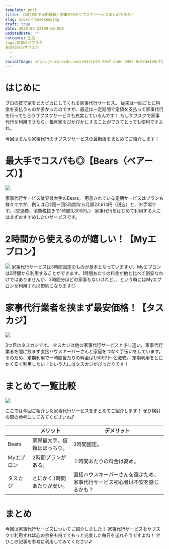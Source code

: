 ```yaml
---
template: post
title: 【2020年下半期最新】家事代行のサブスクサービスまとめてみた！
slug: subsc-housekeeping
draft: true
date: 2020-09-23T09:00:00Z
updatedDate: ""
category: 生活
tags:家事のサブスク
家事代行のサブスク
  - 
  - 
socialImage: https://ucarecdn.com/ed47cb53-20e7-4a6c-b962-8c07da108c71/
---
```


# はじめに
プロの技で家をピカピカにしてくれる家事代行サービス。
従来は一回ごとに料金を支払うものが多かったのですが、最近は一定期間で定額を支払って家事代行を行ってもらうサブスクサービスも充実しているんです！
もしサブスクで家事代行を利用できたら、毎月家をぴかぴかにすることができてとっても便利ですよね。

今回はそんな家事代行のサブスクサービスの最新版をまとめてご紹介します！


# 最大手でコスパも◎【Bears（ベアーズ）】
![](https://ucarecdn.com/4c323386-7492-43aa-9653-c0b6212f369c/)

家事代行サービス業界最大手のBears。
用意されている定期サービスはプランも様々ですが、例えば月2回一回3時間なら月額23,614円（税込）と、お手頃です。（交通費、消費税抜きで1時間3,300円。）
家事代行をはじめて利用する人にはまずおすすめしたいサービスです。

# 2時間から使えるのが嬉しい！【Myエプロン】
![](https://ucarecdn.com/e525205a-035e-467c-ad8b-577ac9c99a01/)
家事代行サービスは3時間固定のものが基本となっていますが、Myエプロンは2時間から利用することができます。1時間あたりの料金が他と比べて割安なわけではありませんが、3時間分ほどの家事もないけれど、、という時にはMyエプロンを利用すれば節約になります◎

# 家事代行業者を挟まず最安価格！【タスカジ】
![](https://ucarecdn.com/43e9490b-23c1-4683-b7cc-f517b7f4490c/)

3つ目はタスカジです。
タスカジは他の家事代行サービスと少し違い、家事代行業者を間に挟まず直接ハウスキーパーさんと家庭をつなぐ手伝いをしています。
そのため、定期利用で一時間当たりの料金は1,500円～と激安。
定期利用をとにかく安く利用したい！という人にはタスカジがぴったりです！

# まとめて一覧比較
![](https://ucarecdn.com/d48070da-ab90-4b1b-8882-71bb7c86123d/)

ここでは今回ご紹介した家事代行サービスをまとめてご紹介します！
ぜひ検討の際の参考にしてみてくださいね♪

|  | メリット | デメリット |
| --- | --- | --- |
| Bears | 業界最大手。信頼はばっちり。 | 3時間固定。<br> |
| Myエプロン | 2時間プランがある。 | １時間あたりの料金は高め。 |
| タスカジ | とにかく1時間あたりが安い。 | 直接ハウスキーパーさんを選ぶため、家事代行サービス初心者は不安を感じるかも？ |


# まとめ
今回は家事代行サービスについてご紹介しました！
家事代行サービスをサブスクで利用すれば心の余裕も持ててもっと充実した毎日を送れそうですよね！
ぜひこの記事を参考に利用してみてください♪


